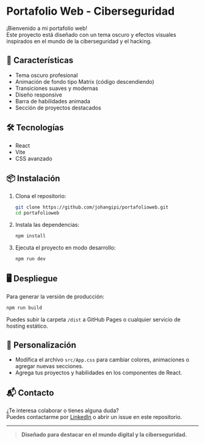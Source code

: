 # Portafolio Web - Ciberseguridad

¡Bienvenido a mi portafolio web!  
Este proyecto está diseñado con un tema oscuro y efectos visuales inspirados en el mundo de la ciberseguridad y el hacking.

## 🚀 Características

- Tema oscuro profesional
- Animación de fondo tipo Matrix (código descendiendo)
- Transiciones suaves y modernas
- Diseño responsive
- Barra de habilidades animada
- Sección de proyectos destacados

## 🛠️ Tecnologías

- React
- Vite
- CSS avanzado

## 📦 Instalación

1. Clona el repositorio:
   ```sh
   git clone https://github.com/johangipi/portafolioweb.git
   cd portafolioweb
   ```
2. Instala las dependencias:
   ```sh
   npm install
   ```
3. Ejecuta el proyecto en modo desarrollo:
   ```sh
   npm run dev
   ```

## 🖥️ Despliegue

Para generar la versión de producción:
```sh
npm run build
```
Puedes subir la carpeta `/dist` a GitHub Pages o cualquier servicio de hosting estático.

## 📄 Personalización

- Modifica el archivo `src/App.css` para cambiar colores, animaciones o agregar nuevas secciones.
- Agrega tus proyectos y habilidades en los componentes de React.

## 📬 Contacto

¿Te interesa colaborar o tienes alguna duda?  
Puedes contactarme por [LinkedIn](https://www.linkedin.com/) o abrir un issue en este repositorio.

---

> **Diseñado para destacar en el mundo digital y la ciberseguridad.**
